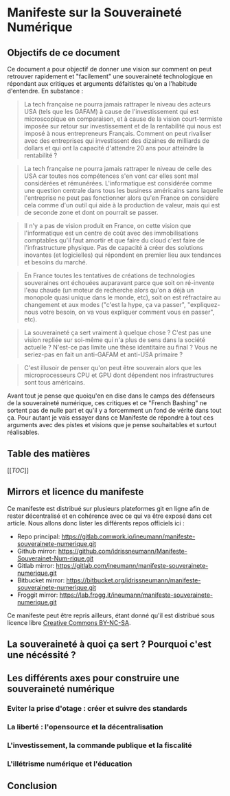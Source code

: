 # Manifeste sur la Souveraineté Numérique

## Objectifs de ce document

Ce document a pour objectif de donner une vision sur comment on peut retrouver rapidement et "facilement" une souveraineté technologique en répondant aux critiques et arguments défaitistes qu'on a l'habitude d'entendre. En substance :

> La tech française ne pourra jamais rattraper le niveau des acteurs USA (tels que les GAFAM) à cause de l'investissement qui est microscopique en comparaison, et à cause de la vision court-termiste imposée sur retour sur investissement et de la rentabilité qui nous est imposé à nous entrepreneurs Français. Comment on peut rivaliser avec des entreprises qui investissent des dizaines de milliards de dollars et qui ont la capacité d'attendre 20 ans pour atteindre la rentabilité ?

> La tech française ne pourra jamais rattraper le niveau de celle des USA car toutes nos compétences s'en vont car elles sont mal considérées et rémunérées. L'informatique est considérée comme une question centrale dans tous les business américains sans laquelle l'entreprise ne peut pas fonctionner alors qu'en France on considère cela comme d'un outil qui aide à la production de valeur, mais qui est de seconde zone et dont on pourrait se passer.

> Il n'y a pas de vision produit en France, on cette vision que l'informatique est un centre de coût avec des immobilisations comptables qu'il faut amortir et que faire du cloud c'est faire de l'infrastructure physique. Pas de capacité à créer des solutions inovantes (et logicielles) qui répondent en premier lieu aux tendances et besoins du marché.

> En France toutes les tentatives de créations de technologies souveraines ont échouées auparavant parce que soit on ré-invente l'eau chaude (un moteur de recherche alors qu'on a déjà un monopole quasi unique dans le monde, etc), soit on est réfractaire au changement et aux modes ("c'est la hype, ça va passer", "expliquez-nous votre besoin, on va vous expliquer comment vous en passer", etc).

> La souveraineté ça sert vraiment à quelque chose ? C'est pas une vision repliée sur soi-même qui n'a plus de sens dans la société actuelle ? N'est-ce pas limite une thèse identitaire au final ? Vous ne seriez-pas en fait un anti-GAFAM et anti-USA primaire ?

> C'est illusoir de penser qu'on peut être souverain alors que les microprocesseurs CPU et GPU dont dépendent nos infrastructures sont tous américains.

Avant tout je pense que quoiqu'en en dise dans le camps des défenseurs de la souveraineté numérique, ces critiques et ce "French Bashing" ne sortent pas de nulle part et qu'il y a forcemment un fond de vérité dans tout ça. Pour autant je vais essayer dans ce Manifeste de répondre à tout ces arguments avec des pistes et visions que je pense souhaitables et surtout réalisables.

## Table des matières

[[_TOC_]]

## Mirrors et licence du manifeste

Ce manifeste est distribué sur plusieurs plateformes git en ligne afin de rester décentralisé et en cohérence avec ce qui va être exposé dans cet article. Nous allons donc lister les différents repos officiels ici :

* Repo principal: https://gitlab.comwork.io/ineumann/manifeste-souverainete-numerique.git
* Github mirror: https://github.com/idrissneumann/Manifeste-Souverainet-Num-rique.git
* Gitlab mirror: https://gitlab.com/ineumann/manifeste-souverainete-numerique.git
* Bitbucket mirror: https://bitbucket.org/idrissneumann/manifeste-souverainete-numerique.git
* Froggit mirror: https://lab.frogg.it/ineumann/manifeste-souverainete-numerique.git

Ce manifeste peut être repris ailleurs, étant donné qu'il est distribué sous licence libre [Creative Commons BY-NC-SA](./LICENCE.md).

## La souveraineté à quoi ça sert ? Pourquoi c'est une nécéssité ?

## Les différents axes pour construire une souveraineté numérique

### Eviter la prise d'otage : créer et suivre des standards

### La liberté : l'opensource et la décentralisation

### L'investissement, la commande publique et la fiscalité

### L'illétrisme numérique et l'éducation

## Conclusion
